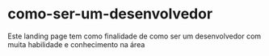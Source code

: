 # como-ser-um-desenvolvedor
Este landing page tem como finalidade de como ser um desenvolvedor com muita habilidade e conhecimento na área

